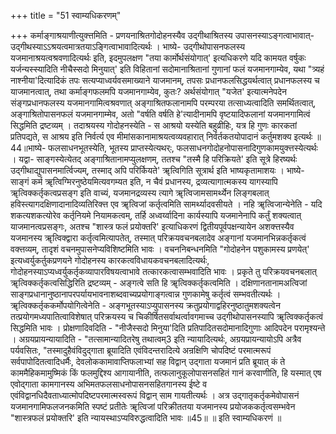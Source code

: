 +++
title = "51 स्वाम्यधिकरणम्"

+++
कर्माङ्गाश्रयाणीत्युक्त्तमिति - प्रणयनाश्रितगोदोहनस्यैव उद्गीथाश्रितस्य उपासनस्याऽङ्गत्वाभावात्- उद्गीथस्याऽऽश्रयत्वमात्रतयाऽङ्गित्वाभावादित्यर्थः । भाष्ये- उद्गीथोपासनफलस्य यजमानाश्रयत्वश्रवणादित्यर्थः इति, इदमुपलक्षण "तया कार्मोर्थसंयोगात्' इत्यधिकरणे यदि कामयत वर्षुकः यर्जन्यस्स्यादिति नीचैस्सदो मिनुयात्' इति विहितानां सदोमानाश्रितानां गुणानां फलं यजमानगाम्येव, यथा "त्र्यहं नाश्नीया'दित्यादिकं तपः सत्यप्याध्वर्यवसमाख्याने याजमानम्, तपसः प्रधानफलसिद्धयर्थत्वात् प्रधानफलस्य च याजमानत्वात्, तथा कर्माङ्गफलमपि यजमानगाम्येव, कुतः? अर्थसंयोगात् "यजेत' इत्यात्मनेपदेन संङ्गप्रधानफलस्य यजमानगामित्वश्रवणात् अङ्गाश्रितफलानामपि परम्परया तत्साध्यत्वादिति समर्थितत्वात्, अङ्गाश्रितोपासनफलं यजमानगाम्मेव, अतो "वर्षति वर्षति हे'त्यादीनामपि वृष्टयादिफलानां यजमानगामित्वं सिद्धमिति द्रष्टव्यम् । तदाश्रयस्य गोदोहनस्येति - स आश्रयो यस्येति बहुव्रीहिः, यत्र हि गुणः कारकतां प्रतिपद्यते, स आश्रय इति निर्वर्त्य एव मीमांसकानामाश्रयत्वव्यवहारात् निर्वर्तकतयोपादानं कर्तुमशक्य इत्यर्थः ॥44॥भाष्ये- फलसाधनभूतस्येति, भूतस्य प्राप्तस्येत्यथर्ः, फलसाधनगोदोहनोपासनादिगुणकामयुक्त्तस्येत्यर्थः । यद्वा- साङ्गस्येत्येतद् अङ्गाश्रितानामप्युलक्षणम्, ततश्च "तस्मै हि परिक्रियते' इति सूत्रे हिरष्यर्थः उद्गीथाद्युपासनमार्त्विज्यम्, तस्माद् अपि परिर्कियते' ॠत्विगिति सूत्रार्थ इति भाष्यकृतामाशयः । भाष्ये- साङ्गं कर्म ॠत्विग्मिरनुष्ठेयमित्यवगम्यत इति, न चैवं प्रधानस्य, द्रव्यत्यागात्मकस्य यागस्यापि ॠत्विक्कर्तृकत्वप्रसङ्ग इति वाच्यं, यजमानद्रव्यस्य त्यागे ॠत्विजामसामर्थ्येन लिङ्गबलात् हविस्त्यागदक्षिणादानादिव्यतिरिक्त्त एव ॠत्विजां कर्तृत्वमिति सामर्थ्यादवसीयते । नहि ॠत्विजान्येनेति - यदि शकत्यशकत्योरेव कर्तृनियमे नियामकत्वम्, तर्हि अध्वर्य्वादिना कार्यस्यापि यजमानेनापि कर्तुं शक्यत्वात् याजमानत्वप्रसङ्गः, अतश्च "शास्त्र फलं प्रयोक्तरि' इत्याधिकरणं द्वितीयपूर्वपक्षन्यायेन अशक्त्तस्यैव यजमानस्य ॠत्विक्द्वारा कर्तृत्वमित्यापतेत्, तस्मात् परिक्रयवचनबलादेव अङ्गानां यजमानभिन्नकर्तृकत्वं वक्त्तव्यम्, तादृशं वचनमुपासनेप्यविशिष्टमिति भावः । वचननिबन्धनमिति "गोदोहनेन पशुकामस्य प्रणयेत्' इत्यध्वर्युकर्तुकप्रणयने गोदोहनस्य कारकत्वविधायकवचनबलादित्यर्थः, गोदोहनस्याऽप्यध्वर्युकर्तृकव्यापारविषयत्वाभावे तत्कारकत्वासम्भवादिति भावः । प्रकृते तु परिक्रयवचनबलात् ॠत्विक्कर्तृकत्वसिद्धिरिति द्रष्टव्यम् - अङ्गत्वे सति हि ॠत्विक्कर्तृकत्वमिति । दक्षिणानतानामअत्विजां साङ्गप्रधानानुष्ठानापरपर्यायभावनाशब्दवाच्यप्रयोगाङ्गत्वान्न गुणकामेषु कर्तृत्वं सम्भवतीत्यर्थः । ॠत्विक्कर्तृककर्मोपयोगित्वेनेति - अङ्गभूतस्याऽप्युपासनस्य क्रतुप्रयोगाद्वहिरनुष्ठातुमशक्यत्वेन तत्प्रयोगमध्यपातित्वाविशेषात् परिक्रयस्य च चिकीर्षितसर्वाथर्त्वावगमाच्च उद्गीथोपासनस्यापि ॠत्विक्कर्तृकत्वं सिद्धमिति भावः । प्रोक्षणादिवदिति - "नीजैस्सदो मिनुया'दिति प्रतिपादितसदोमानादिगुणाः आदिपदेन परामृश्यन्ते । अग्रयप्रायन्यायादिति - "तत्सामान्यादितरेषु तथात्वम्3 इति न्यायादित्यर्थः, अग्रयप्रायन्यायोऽपि अत्रैव पर्यवसितः, "तस्मादुहैवंविदुद्गाता ब्रूयादिति एवंविदन्तरादित्ये अन्रक्षिणि चोपदिष्टं परमात्मरूपं सर्वपापोदितत्वादिधर्मैः, देवलोककामावाप्तिफलाभ्यां सह विद्वान् उद्गाता यजमानं प्रति ब्रूयात् कं ते काममैहिकमामुष्मिकं किं फलमुद्दिश्य आगायानीति, तत्फलानुकूलोपासनसहितं गानं करवाणीति, हि यस्मात् एष एवोद्गाता कामगानस्य अभिमतफलसाधनोपासनसहितगानस्य ईष्टे व एवंविद्वानधिदैवताध्यात्मोपदिष्टपरमात्मस्वरूपं विद्वान् साम गायतीत्यर्थः । अत्र उद्गातृकर्तृकमेवोपासनं यजमानगामिफलजनकमिति स्पष्टं प्रतीतेः ॠत्विजां परिक्रीततया यजमानस्य प्रयोजककर्तृत्वसम्भवेन "शास्त्रफलं प्रयोक्तरि' इति न्यायस्थाऽप्यविरुद्धत्वादिति भावः ॥45॥ ॥ इति स्वाम्यधिकरणं ॥
